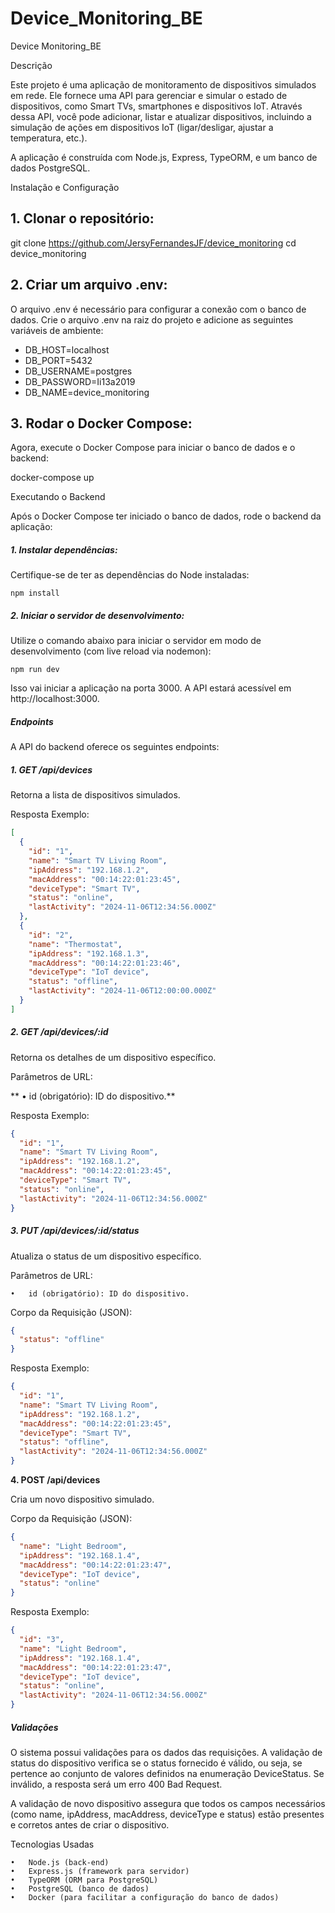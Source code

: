 # Device_Monitoring_BE
Device Monitoring_BE

Descrição

Este projeto é uma aplicação de monitoramento de dispositivos simulados em rede. Ele fornece uma API para gerenciar e simular o estado de dispositivos, como Smart TVs, smartphones e dispositivos IoT. Através dessa API, você pode adicionar, listar e atualizar dispositivos, incluindo a simulação de ações em dispositivos IoT (ligar/desligar, ajustar a temperatura, etc.).

A aplicação é construída com Node.js, Express, TypeORM, e um banco de dados PostgreSQL.

Instalação e Configuração

## 	1.	Clonar o repositório:

git clone https://github.com/JersyFernandesJF/device_monitoring
cd device_monitoring


## 	2.	Criar um arquivo .env:
O arquivo .env é necessário para configurar a conexão com o banco de dados. Crie o arquivo .env na raiz do projeto e adicione as seguintes variáveis de ambiente:

- DB_HOST=localhost
- DB_PORT=5432
- DB_USERNAME=postgres
- DB_PASSWORD=Ii13a2019
- DB_NAME=device_monitoring


## 	3.	Rodar o Docker Compose:

Agora, execute o Docker Compose para iniciar o banco de dados e o backend:

docker-compose up



Executando o Backend

Após o Docker Compose ter iniciado o banco de dados, rode o backend da aplicação:

##### 1.	Instalar dependências:
Certifique-se de ter as dependências do Node instaladas:

`npm install`


##### 2.	Iniciar o servidor de desenvolvimento:
Utilize o comando abaixo para iniciar o servidor em modo de desenvolvimento (com live reload via nodemon):

`npm run dev`

Isso vai iniciar a aplicação na porta 3000. A API estará acessível em http://localhost:3000.

##### Endpoints

A API do backend oferece os seguintes endpoints:

##### 1. GET /api/devices

Retorna a lista de dispositivos simulados.

Resposta Exemplo:

```json
[
  {
    "id": "1",
    "name": "Smart TV Living Room",
    "ipAddress": "192.168.1.2",
    "macAddress": "00:14:22:01:23:45",
    "deviceType": "Smart TV",
    "status": "online",
    "lastActivity": "2024-11-06T12:34:56.000Z"
  },
  {
    "id": "2",
    "name": "Thermostat",
    "ipAddress": "192.168.1.3",
    "macAddress": "00:14:22:01:23:46",
    "deviceType": "IoT device",
    "status": "offline",
    "lastActivity": "2024-11-06T12:00:00.000Z"
  }
]
```

##### 2. GET /api/devices/:id

Retorna os detalhes de um dispositivo específico.

Parâmetros de URL:

**	•	id (obrigatório): ID do dispositivo.**

Resposta Exemplo:

```json
{
  "id": "1",
  "name": "Smart TV Living Room",
  "ipAddress": "192.168.1.2",
  "macAddress": "00:14:22:01:23:45",
  "deviceType": "Smart TV",
  "status": "online",
  "lastActivity": "2024-11-06T12:34:56.000Z"
}
```

##### 3. PUT /api/devices/:id/status

Atualiza o status de um dispositivo específico.

Parâmetros de URL:

	•	id (obrigatório): ID do dispositivo.

Corpo da Requisição (JSON):

```json
{
  "status": "offline"
}
```

Resposta Exemplo:

```json
{
  "id": "1",
  "name": "Smart TV Living Room",
  "ipAddress": "192.168.1.2",
  "macAddress": "00:14:22:01:23:45",
  "deviceType": "Smart TV",
  "status": "offline",
  "lastActivity": "2024-11-06T12:34:56.000Z"
}
```

**4. POST /api/devices**

Cria um novo dispositivo simulado.

Corpo da Requisição (JSON):

```json
{
  "name": "Light Bedroom",
  "ipAddress": "192.168.1.4",
  "macAddress": "00:14:22:01:23:47",
  "deviceType": "IoT device",
  "status": "online"
}
```

Resposta Exemplo:

```json
{
  "id": "3",
  "name": "Light Bedroom",
  "ipAddress": "192.168.1.4",
  "macAddress": "00:14:22:01:23:47",
  "deviceType": "IoT device",
  "status": "online",
  "lastActivity": "2024-11-06T12:34:56.000Z"
}
```

##### Validações

O sistema possui validações para os dados das requisições. A validação de status do dispositivo verifica se o status fornecido é válido, ou seja, se pertence ao conjunto de valores definidos na enumeração DeviceStatus. Se inválido, a resposta será um erro 400 Bad Request.

A validação de novo dispositivo assegura que todos os campos necessários (como name, ipAddress, macAddress, deviceType e status) estão presentes e corretos antes de criar o dispositivo.

Tecnologias Usadas

	•	Node.js (back-end)
	•	Express.js (framework para servidor)
	•	TypeORM (ORM para PostgreSQL)
	•	PostgreSQL (banco de dados)
	•	Docker (para facilitar a configuração do banco de dados)